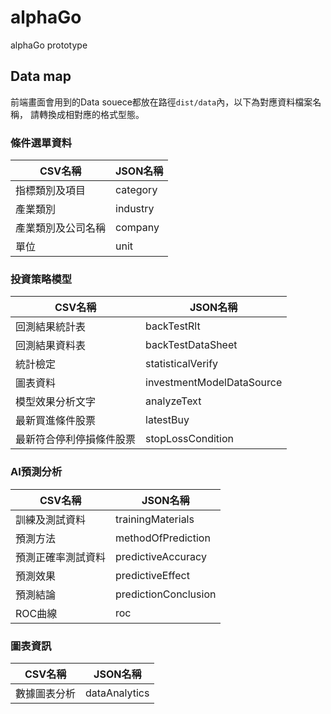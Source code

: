 # alphaGo
alphaGo prototype

## Data map
前端畫面會用到的Data souece都放在路徑`dist/data`內，以下為對應資料檔案名稱，
請轉換成相對應的格式型態。

### 條件選單資料
| CSV名稱 | JSON名稱 |
| ------ | ---------|
| 指標類別及項目| category |
| 產業類別 | industry|
| 產業類別及公司名稱| company|
| 單位 | unit |

### 投資策略模型
| CSV名稱 | JSON名稱 |
| ------ | ---------|
| 回測結果統計表 | backTestRlt |
| 回測結果資料表 | backTestDataSheet |
| 統計檢定 | statisticalVerify |
| 圖表資料 | investmentModelDataSource |
| 模型效果分析文字 | analyzeText |
| 最新買進條件股票 | latestBuy |
| 最新符合停利停損條件股票 | stopLossCondition |

### AI預測分析
| CSV名稱 | JSON名稱 |
| ------ | ---------|
| 訓練及測試資料 | trainingMaterials |
| 預測方法 | methodOfPrediction |
| 預測正確率測試資料 | predictiveAccuracy |
| 預測效果 | predictiveEffect |
| 預測結論 | predictionConclusion|
| ROC曲線 | roc |

### 圖表資訊
| CSV名稱 | JSON名稱 |
| ------ | ---------|
| 數據圖表分析 | dataAnalytics |
